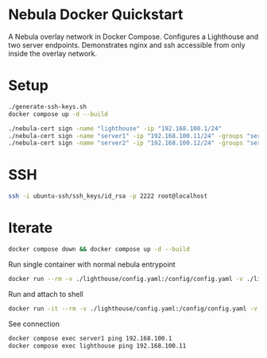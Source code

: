 # Nebula Docker Quickstart

A Nebula overlay network in Docker Compose. Configures a Lighthouse and two server endpoints. Demonstrates nginx and ssh accessible from only inside the overlay network.

# Setup

```sh
./generate-ssh-keys.sh
docker compose up -d --build
```

```sh
./nebula-cert sign -name "lighthouse" -ip "192.168.100.1/24"
./nebula-cert sign -name "server1" -ip "192.168.100.11/24" -groups "servers"
./nebula-cert sign -name "server2" -ip "192.168.100.12/24" -groups "servers"
```

# SSH

```sh
ssh -i ubuntu-ssh/ssh_keys/id_rsa -p 2222 root@localhost
```

# Iterate

```sh
docker compose down && docker compose up -d --build
```

Run single container with normal nebula entrypoint
```sh
docker run --rm -v ./lighthouse/config.yaml:/config/config.yaml -v ./lighthouse/pki:/etc/nebula --cap-add=NET_ADMIN --device /dev/net/tun nebula-alpine
```

Run and attach to shell
```sh
docker run -it --rm -v ./lighthouse/config.yaml:/config/config.yaml -v ./lighthouse/pki:/etc/nebula --cap-add=NET_ADMIN --device /dev/net/tun --entrypoint sh nebula-alpine
```

See connection
```sh
docker compose exec server1 ping 192.168.100.1
docker compose exec lighthouse ping 192.168.100.11
```